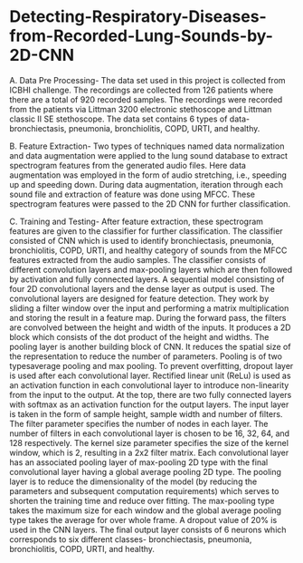 # Detecting-Respiratory-Diseases-from-Recorded-Lung-Sounds-by-2D-CNN

A. Data Pre Processing- The data set used in this project is collected from ICBHI challenge. The recordings are collected from 126 patients where there are a total of 920 recorded samples. The recordings were recorded from the patients via Littman 3200 electronic stethoscope and Littman classic II SE stethoscope. The data set contains 6 types of data- bronchiectasis, pneumonia, bronchiolitis, COPD, URTI, and healthy. 

B. Feature Extraction- Two types of techniques named data normalization and data augmentation were applied to the lung sound database to extract spectrogram features from the generated audio files. Here data augmentation was employed in the form of audio stretching, i.e., speeding up and speeding down. During data augmentation, iteration through each sound file and extraction of feature was done using MFCC. These spectrogram features were passed to the 2D CNN for further classification.

C. Training and Testing- After feature extraction, these spectrogram features are given to the classifier for further classification. The classifier consisted of CNN which is used to identify bronchiectasis, pneumonia, bronchiolitis, COPD, URTI, and healthy category of sounds from the MFCC features extracted from the audio samples. The classifier consists of different convolution layers and max-pooling layers which are then followed by activation and fully connected layers. A sequential model consisting of four 2D convolutional layers and the dense layer as output is used. The convolutional layers are designed for feature detection. They work by sliding a filter window over the input and performing a matrix multiplication and storing the result in a feature map. During the forward pass, the filters are convolved between the height and width of the inputs. It produces a 2D block which consists of the dot product of the height and widths. The pooling layer is another building block of CNN. It reduces the spatial size of the representation to reduce the number of parameters. Pooling is of two typesaverage pooling and max pooling. To prevent overfitting, dropout layer is used after each convolutional layer. Rectified linear unit (ReLu) is used as an activation function in each convolutional layer to introduce non-linearity from the input to the output. At the top, there are two fully connected layers with softmax as an activation function for the output layers. The input layer is taken in the form of sample height, sample width and number of filters. The filter parameter specifies the number of nodes in each layer. The number of filters in each convolutional layer is chosen to be 16, 32, 64, and 128 respectively. The kernel size parameter specifies the size of the kernel window, which is 2, resulting in a 2x2 filter matrix. Each convolutional layer has an associated pooling layer of max-pooling 2D type with the final convolutional layer having a global average pooling 2D type. The pooling layer is to reduce the dimensionality of the model (by reducing the parameters and subsequent computation requirements) which serves to shorten the training time and reduce over fitting. The max-pooling type takes the maximum size for each window and the global average pooling type takes the average for over whole frame. A dropout value of 20% is used in the CNN layers. The final output layer consists of 6 neurons which corresponds to six different classes- bronchiectasis, pneumonia, bronchiolitis, COPD, URTI, and healthy.
